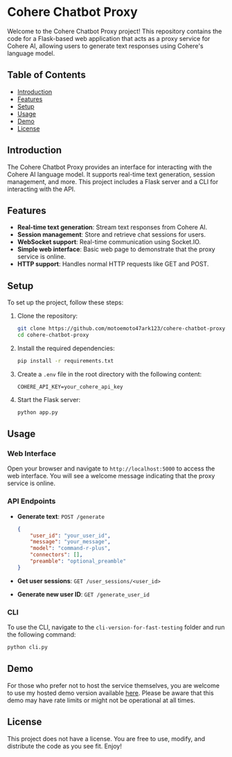 # Cohere Chatbot Proxy

Welcome to the Cohere Chatbot Proxy project! This repository contains the code for a Flask-based web application that acts as a proxy service for Cohere AI, allowing users to generate text responses using Cohere's language model.

## Table of Contents
- [Introduction](#introduction)
- [Features](#features)
- [Setup](#setup)
- [Usage](#usage)
- [Demo](#demo)
- [License](#license)

## Introduction

The Cohere Chatbot Proxy provides an interface for interacting with the Cohere AI language model. It supports real-time text generation, session management, and more. This project includes a Flask server and a CLI for interacting with the API.

## Features

- **Real-time text generation**: Stream text responses from Cohere AI.
- **Session management**: Store and retrieve chat sessions for users.
- **WebSocket support**: Real-time communication using Socket.IO.
- **Simple web interface**: Basic web page to demonstrate that the proxy service is online.
- **HTTP support**: Handles normal HTTP requests like GET and POST.

## Setup

To set up the project, follow these steps:

1. Clone the repository:
    ```sh
    git clone https://github.com/motoemoto47ark123/cohere-chatbot-proxy.git
    cd cohere-chatbot-proxy
    ```

2. Install the required dependencies:
    ```sh
    pip install -r requirements.txt
    ```

3. Create a `.env` file in the root directory with the following content:
    ```
    COHERE_API_KEY=your_cohere_api_key
    ```

4. Start the Flask server:
    ```sh
    python app.py
    ```

## Usage

### Web Interface

Open your browser and navigate to `http://localhost:5000` to access the web interface. You will see a welcome message indicating that the proxy service is online.

### API Endpoints

- **Generate text**: `POST /generate`
    ```json
    {
        "user_id": "your_user_id",
        "message": "your_message",
        "model": "command-r-plus",
        "connectors": [],
        "preamble": "optional_preamble"
    }
    ```

- **Get user sessions**: `GET /user_sessions/<user_id>`

- **Generate new user ID**: `GET /generate_user_id`

### CLI

To use the CLI, navigate to the `cli-version-for-fast-testing` folder and run the following command:

```sh
python cli.py
```

## Demo

For those who prefer not to host the service themselves, you are welcome to use my hosted demo version available [here](https://no-limts-ai-1.motoemotovps.xyz). Please be aware that this demo may have rate limits or might not be operational at all times.

## License

This project does not have a license. You are free to use, modify, and distribute the code as you see fit. Enjoy!
